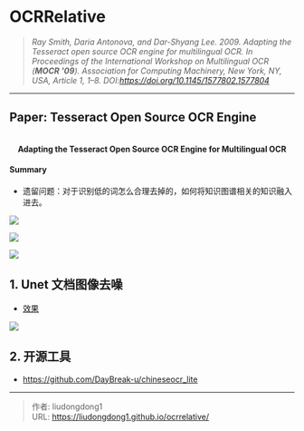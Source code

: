 # OCRRelative


> *Ray Smith, Daria Antonova, and Dar-Shyang Lee. 2009. Adapting the Tesseract open source OCR engine for multilingual OCR. In* *Proceedings of the International Workshop on Multilingual OCR* *(**MOCR '09**). Association for Computing Machinery, New York, NY, USA, Article 1, 1–8. DOI:https://doi.org/10.1145/1577802.1577804*

------

## Paper: Tesseract Open Source OCR Engine

<div align=center>
<br/>
<b>Adapting the Tesseract Open Source OCR Engine for
Multilingual OCR
</b>
</div>

#### Summary

- 遗留问题：对于识别低的词怎么合理去掉的，如何将知识图谱相关的知识融入进去。

![](https://gitee.com/github-25970295/blogImage/raw/master/img/image-20210203154201326.png)

![](https://gitee.com/github-25970295/blogImage/raw/master/img/image-20210203154754219.png)

![](https://gitee.com/github-25970295/blogImage/raw/master/img/image-20210203160214969.png)



## 1. Unet 文档图像去噪

- [效果](https://github.com/1024210879/unet-denoising-dirty-documents)

![](https://gitee.com/github-25970295/blogImage/raw/master/img/20200830094005.png)

## 2. 开源工具

- https://github.com/DayBreak-u/chineseocr_lite

---

> 作者: liudongdong1  
> URL: https://liudongdong1.github.io/ocrrelative/  

